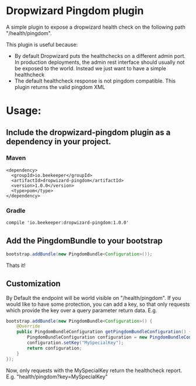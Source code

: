 # Dropwizard Pingdom plugin

A simple plugin to expose a dropwizard health check on the following path "/health/pingdom".

This plugin is useful because:
* By default Dropwizard puts the healthchecks on a different admin port. In production deployments, the admin rest interface should usually not be exposed to the world. Instead we just want to have a simple healthcheck
* The default healthcheck response is not pingdom compatible. This plugin returns the valid pingdom XML

# Usage:

## Include the dropwizard-pingdom plugin as a dependency in your project.

### Maven
```
<dependency>
  <groupId>io.beekeeper</groupId>
  <artifactId>dropwizard-pingdom</artifactId>
  <version>1.0.0</version>
  <type>pom</type>
</dependency>
```

### Gradle
```
compile 'io.beekeeper:dropwizard-pingdom:1.0.0'
```

## Add the PingdomBundle to your bootstrap

```java
bootstrap.addBundle(new PingdomBundle<Configuration>());
```


Thats it!

## Customization
By Default the endpoint will be world visible on "/health/pingdom". If you would like to have some protection, you can add a key, so that only requests which provide the key over a query parameter return data. E.g.

```java
bootstrap.addBundle(new PingdomBundle<Configuration>() {
    @Override
    public PingdomBundleConfiguration getPingdomBundleConfiguration() {
        PingdomBundleConfiguration configuration = new PingdomBundleConfiguration();
        configuration.setKey("MySpecialKey");
        return configuration;
    }
});
```

Now, only requests with the MySpecialKey return the healthcheck report. E.g. "health/pingdom?key=MySpecialKey"